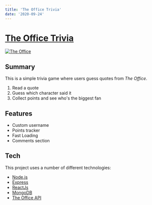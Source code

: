 ```yaml
---
title: 'The Office Trivia'
date: '2020-09-24'
---
```


# [The Office Trivia](https://gentle-cove-52214.herokuapp.com/)

[![The Office](https://i.imgur.com/hwpwWvk.png)](https://gentle-cove-52214.herokuapp.com/)

## Summary

This is a simple trivia game where users guess quotes from _The Office_.

1. Read a quote
2. Guess which character said it 
3. Collect points and see who's the biggest fan

## Features

- Custom username 
- Points tracker
- Fast Loading
- Comments section

## Tech

This project uses a number of different technologies:

- [Node.js](https://nodejs.org/)
- [Express](https://expressjs.com/)
- [ReactJs](https://reactjs.org/)
- [MongoDB](https://www.mongodb.com/)
- [The Office API](https://www.officeapi.dev/)

